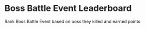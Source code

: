# Boss Battle Event Leaderboard

Rank Boss Battle Event based on boss they killed and earned points.
